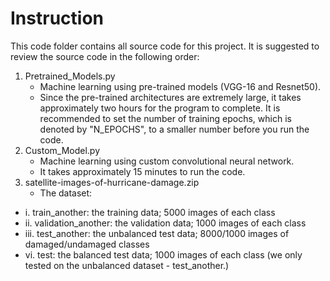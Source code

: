 # Instruction

This code folder contains all source code for this project. It is suggested to review the source code in the following order:

1. Pretrained_Models.py
    * Machine learning using pre-trained models (VGG-16 and Resnet50).
    * Since the pre-trained architectures are extremely large, it takes approximately two hours for the program to complete. It is recommended to set the number of training epochs, which is denoted by "N_EPOCHS", to a smaller number before you run the code. 
2. Custom_Model.py
      * Machine learning using custom convolutional neural network.
      * It takes approximately 15 minutes to run the code. 
3. satellite-images-of-hurricane-damage.zip
      + The dataset:
* i. train_another: the training data; 5000 images of each class
* ii. validation_another: the validation data; 1000 images of each class
* iii. test_another: the unbalanced test data; 8000/1000 images of damaged/undamaged classes
* vi. test: the balanced test data; 1000 images of each class (we only tested on the unbalanced dataset - test_another.)
